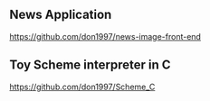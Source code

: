 ## News Application
https://github.com/don1997/news-image-front-end
## Toy Scheme interpreter in C
https://github.com/don1997/Scheme_C
